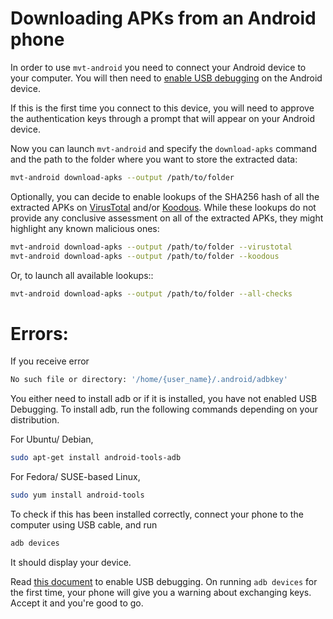 # Downloading APKs from an Android phone

In order to use `mvt-android` you need to connect your Android device to your computer. You will then need to [enable USB debugging](https://developer.android.com/studio/debug/dev-options#enable>) on the Android device.

If this is the first time you connect to this device, you will need to approve the authentication keys through a prompt that will appear on your Android device.

Now you can launch `mvt-android` and specify the `download-apks` command and the path to the folder where you want to store the extracted data:

```bash
mvt-android download-apks --output /path/to/folder
```

Optionally, you can decide to enable lookups of the SHA256 hash of all the extracted APKs on [VirusTotal](https://www.virustotal.com) and/or [Koodous](https://koodous.com). While these lookups do not provide any conclusive assessment on all of the extracted APKs, they might highlight any known malicious ones:

```bash
mvt-android download-apks --output /path/to/folder --virustotal
mvt-android download-apks --output /path/to/folder --koodous
```

Or, to launch all available lookups::

```bash
mvt-android download-apks --output /path/to/folder --all-checks
```

# Errors:

If you receive error 

```bash
No such file or directory: '/home/{user_name}/.android/adbkey'
```

You either need to install adb or if it is installed, you have not enabled USB Debugging. To install adb, run the following commands depending on your distribution.

For Ubuntu/ Debian,

```bash
sudo apt-get install android-tools-adb
```

For Fedora/ SUSE-based Linux, 

```bash
sudo yum install android-tools
```

To check if this has been installed correctly, connect your phone to the computer using USB cable, and run 
```bash
adb devices
```
It should display your device. 

Read [this document](https://developer.android.com/studio/debug/dev-options) to enable USB debugging. On running `adb devices` for the first time, your phone will give you a warning about exchanging keys. Accept it and you're good to go. 